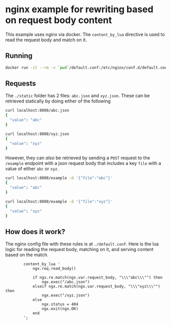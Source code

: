 # nginx example for rewriting based on request body content

This example uses nginx via docker. The `content_by_lua` directive is used to read the request body and match on it.

## Running

```bash
docker run -it --rm -v `pwd`/default.conf:/etc/nginx/conf.d/default.conf -v `pwd`/nginx.conf:/nginx/conf/nginx.conf -v `pwd`/static:/usr/share/nginx/html -p 8080:8080 danday74/nginx-lua
```

## Requests

The `./static` folder has 2 files: `abc.json` and `xyz.json`.
These can be retrieved statically by doing either of the following

```bash
curl localhost:8080/abc.json
{
  "value": "abc"
}

curl localhost:8080/xyz.json
{
  "value": "xyz"
}
```

However, they can _also_ be retrieved by sending a `POST` request to the `/example` endpoint with a json request body that includes a key `file` with a value of either `abc` or `xyz`.

```bash
curl localhost:8080/example -d '{"file":"abc"}'
{
  "value": "abc"
}

curl localhost:8080/example -d '{"file":"xyz"}'
{
  "value": "xyz"
}
```

## How does it work?

The nginx config file with these rules is at `./default.conf`. Here is the lua logic for reading the request body, matching on it, and serving content based on the match.

```
        content_by_lua '
            ngx.req.read_body()

            if ngx.re.match(ngx.var.request_body, "\\\"abc\\\"") then 
                ngx.exec("/abc.json")
            elseif ngx.re.match(ngx.var.request_body, "\\\"xyz\\\"") then 
                ngx.exec("/xyz.json")
            else
                ngx.status = 404
                ngx.exit(ngx.OK)
            end 
        ';
```
